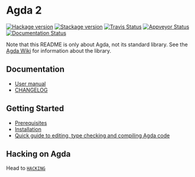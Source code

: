 Agda 2
======

[![Hackage version](https://img.shields.io/hackage/v/Agda.svg?label=Hackage)](http://hackage.haskell.org/package/Agda)
[![Stackage version](https://www.stackage.org/package/Agda/badge/lts?label=Stackage)](https://www.stackage.org/package/Agda)
[![Travis Status](https://travis-ci.org/agda/agda.svg?branch=master)](https://travis-ci.org/agda/agda)
[![Appveyor Status](https://ci.appveyor.com/api/projects/status/x6liln2dol0bg4qw/branch/master?svg=true)](https://ci.appveyor.com/project/gallais/agda)
[![Documentation Status](https://readthedocs.org/projects/agda/badge/?version=latest)](http://agda.readthedocs.io/en/latest/?badge=latest)

Note that this README is only about Agda, not its standard
library. See the [Agda Wiki][agdawiki] for information about the
library.

Documentation
-------------

* [User manual](http://agda.readthedocs.io)
* [CHANGELOG](https://github.com/agda/agda/blob/master/CHANGELOG.md)

Getting Started
----------------

* [Prerequisites](http://agda.readthedocs.io/en/latest/getting-started/prerequisites.html)
* [Installation](http://agda.readthedocs.io/en/latest/getting-started/installation.html)
* [Quick guide to editing, type checking and compiling Agda
  code](http://agda.readthedocs.io/en/latest/getting-started/quick-guide.html)

Hacking on Agda
---------------

Head to [`HACKING`](https://github.com/agda/agda/blob/master/HACKING)

[agdawiki]: http://wiki.portal.chalmers.se/agda/pmwiki.php
